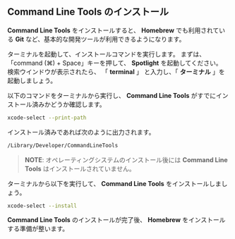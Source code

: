 Command Line Tools のインストール
---------------------------------

**Command Line Tools** をインストールすると、 **Homebrew** でも利用されている **Git** など、基本的な開発ツールが利用できるようになります。

ターミナルを起動して、インストールコマンドを実行します。
まずは、「command (⌘) + Space」キーを押して、 **Spotlight** を起動してください。
検索ウインドウが表示されたら、 「 **terminal** 」 と入力し、「 **ターミナル** 」を起動しましょう。

以下のコマンドをターミナルから実行し、 **Command Line Tools** がすでにインストール済みかどうか確認します。

```sh
xcode-select --print-path
```

インストール済みであれば次のように出力されます。

```sh
/Library/Developer/CommandLineTools
```

> **NOTE**: オペレーティングシステムのインストール後には **Command Line Tools** はインストールされていません。

ターミナルから以下を実行して、 **Command Line Tools** をインストールしましょう。

```sh
xcode-select --install
```

**Command Line Tools** のインストールが完了後、 **Homebrew** をインストールする準備が整います。
